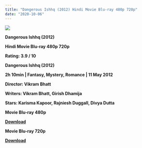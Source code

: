 ```yaml
---
title: "Dangerous Ishhq (2012) Hindi Movie Blu-ray 480p 720p"
date: "2020-10-06"
---
```


[**![](https://1.bp.blogspot.com/-WXDG5wlXbwY/XumepmQ3rgI/AAAAAAAADZc/CEe_r8u1ryouijBaBxJJoVj9khC4YAk0QCLcBGAsYHQ/s1600/denjureadgihj.jpg)**](https://1.bp.blogspot.com/-WXDG5wlXbwY/XumepmQ3rgI/AAAAAAAADZc/CEe_r8u1ryouijBaBxJJoVj9khC4YAk0QCLcBGAsYHQ/s1600/denjureadgihj.jpg)

 **Dangerous Ishhq (2012)**

**Hindi Movie Blu-ray 480p 720p** 

**Rating: 3.9 / 10** 

**Dangerous Ishhq (2012)**

**2h 10min | Fantasy, Mystery, Romance | 11 May 2012** 

**Director: Vikram Bhatt**

**Writers: Vikram Bhatt, Girish Dhamija**

**Stars: Karisma Kapoor, Rajniesh Duggall, Divya Dutta**

 **Movie Blu-ray 480p** 

**[Download](https://links.265bkt.xyz/lxi93223702/)** 

 **Movie Blu-ray 720p** 

**[Download](https://links.265bkt.xyz/lxi93223701/)**
